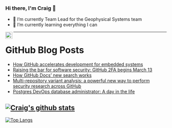 ### Hi there, I'm Craig 👋

<!--
**CraigTeelFugro/CraigTeelFugro** is a ✨ _special_ ✨ repository because its `README.md` (this file) appears on your GitHub profile.

Here are some ideas to get you started:
-->

- 🔭 I’m currently Team Lead for the Geophysical Systems team
- 🌱 I’m currently learning everything I can

[<img align="left" alt="Craig Teel | LinkedIn" width="22px" src="https://cdn.jsdelivr.net/npm/simple-icons@v3/icons/linkedin.svg" />][linkedin]

---

# GitHub Blog Posts

<!-- BLOG-POST-LIST:START -->
- [How GitHub accelerates development for embedded systems](https://github.blog/2023-03-09-how-github-accelerates-development-for-embedded-systems/)
- [Raising the bar for software security: GitHub 2FA begins March 13](https://github.blog/2023-03-09-raising-the-bar-for-software-security-github-2fa-begins-march-13/)
- [How GitHub Docs’ new search works](https://github.blog/2023-03-09-how-github-docs-new-search-works/)
- [Multi-repository variant analysis: a powerful new way to perform security research across GitHub](https://github.blog/2023-03-09-multi-repository-variant-analysis-a-powerful-new-way-to-perform-security-research-across-github/)
- [Postgres DevOps database administrator: A day in the life](https://opensource.com/article/23/3/postgres-devops-dba)
<!-- BLOG-POST-LIST:END -->

## [![Craig's github stats](https://github-readme-stats.vercel.app/api?username=craigteelfugro&show_icons=true&theme=radical)](https://github.com/anuraghazra/github-readme-stats)


[linkedin]: https://linkedin.com/in/craig-teel-b8786771
[![Top Langs](https://github-readme-stats.vercel.app/api/top-langs/?username=craigteelfugro&layout=compact)](https://github.com/anuraghazra/github-readme-stats)
